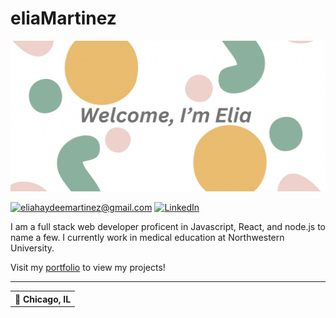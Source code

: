 # eliaMartinez

![Header image](eliaBanner.png)

<a href="mailto:eliahaydeemartinez@gmail.com">![eliahaydeemartinez@gmail.com](https://img.shields.io/badge/Gmail-D14836?style=for-the-badge&logo=gmail&logoColor=white)</a>
<a href="https://www.linkedin.com/in/eliahmartinez/">![LinkedIn](https://img.shields.io/badge/LinkedIn-0077B5?style=for-the-badge&logo=linkedin&logoColor=white)</a>

I am a full stack web developer proficent in Javascript, React, and node.js to name a few. I currently work in medical education at Northwestern University.

Visit my <a href="https://eliamart.github.io/CssPortfolio/">portfolio</a> to view my projects!

<table>
<thread>
<tr>
<th> &#127969; Chicago, IL </th>

---

</tr>
    </thread>
    </table>
